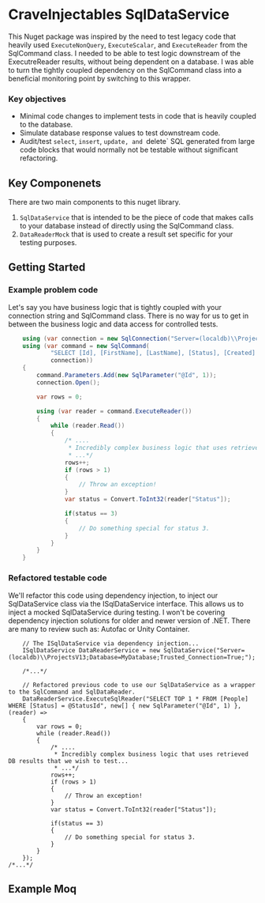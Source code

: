 # CraveInjectables SqlDataService
This Nuget package was inspired by the need to test legacy code that heavily used `ExecuteNonQuery`, `ExecuteScalar`, and `ExecuteReader` from the SqlCommand class. 
I needed to be able to test logic downstream of the ExecutreReader results, without being dependent on a database. 
I was able to turn the tightly coupled dependency on the SqlCommand class into a beneficial monitoring point by switching to this wrapper.

### Key objectives
* Minimal code changes to implement tests in code that is heavily coupled to the database.
* Simulate database response values to test downstream code.
* Audit/test `select`, `insert`, `update, and `delete` SQL generated from large code blocks that would normally not be testable without significant refactoring.


## Key Componenets
There are two main components to this nuget library. 
1. `SqlDataService` that is intended to be the piece of code that makes calls to your database instead of directly using the SqlCommand class.
2. `DataReaderMock` that is used to create a result set specific for your testing purposes.


## Getting Started

### Example problem code
Let's say you have business logic that is tightly coupled with your connection string and SqlCommand class. 
There is no way for us to get in between the business logic and data access for controlled tests.
```C#
	using (var connection = new SqlConnection("Server=(localdb)\\ProjectsV13;Database=MyDatabase;Trusted_Connection=True;"))
	using (var command = new SqlCommand(
			"SELECT [Id], [FirstName], [LastName], [Status], [Created] FROM [People] WHERE [Id] = @Id",
			connection))
	{
		command.Parameters.Add(new SqlParameter("@Id", 1));
		connection.Open();

		var rows = 0;

		using (var reader = command.ExecuteReader())
		{
			while (reader.Read())
			{
				/* .... 
				 * Incredibly complex business logic that uses retrieved DB results that we wish to test...
				 * ...*/
				rows++;
				if (rows > 1)
				{
					// Throw an exception!
				}
				var status = Convert.ToInt32(reader["Status"]);

				if(status == 3)
				{
					// Do something special for status 3.
				}
			}
		}
	}
```

### Refactored testable code

We'll refactor this code using dependency injection, to inject our SqlDataService class via the ISqlDataService interface. This allows us to inject a mocked SqlDataService during testing. 
I won't be covering dependency injection solutions for older and newer version of .NET. There are many to review such as: Autofac or Unity Container.
```
    // The ISqlDataService via dependency injection...
	ISqlDataService DataReaderService = new SqlDataService("Server=(localdb)\\ProjectsV13;Database=MyDatabase;Trusted_Connection=True;");

	/*...*/

	// Refactored previous code to use our SqlDataService as a wrapper to the SqlCommand and SqlDataReader.
	DataReaderService.ExecuteSqlReader("SELECT TOP 1 * FROM [People] WHERE [Status] = @StatusId", new[] { new SqlParameter("@Id", 1) }, (reader) =>
	{
		var rows = 0;
		while (reader.Read())
		{
			/* .... 
			 * Incredibly complex business logic that uses retrieved DB results that we wish to test...
			 * ...*/
			rows++;
			if (rows > 1)
			{
				// Throw an exception!
			}
			var status = Convert.ToInt32(reader["Status"]);

			if(status == 3)
			{
				// Do something special for status 3.
			}
		}
	});
/*...*/

```

## Example Moq





